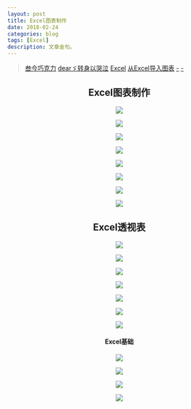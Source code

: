 ```yaml
---
layout: post
title: Excel图表制作
date: 2018-02-24
categories: blog
tags: [Excel]
description: 文章金句。
---
```


> [叁今巧克力](https://space.bilibili.com/50737143#/video?tid=0&page=1&keyword=&order=pubdate) [dearゞ转身以哭泣](http://i.youku.com/i/UMzMxNDUxMTkwNA==/videos?q=Excel%E5%9B%BE%E8%A1%A8%E5%88%B6%E4%BD%9C%E6%94%BB%E7%95%A5) [Excel](https://www.bilibili.com/video/av3174334/#page=3)  [从Excel导入图表](https://www.bilibili.com/video/av9916032/?from=search&seid=9966965659190298168)  [-](http://v.qq.com/vplus/63183663bf32219fea1d320834d87bff)  [-](http://www.bxb2b.com/computer/124808.html)

<center>
    <h2>Excel图表制作</h2>
    <p><img src="http://wx4.sinaimg.cn/large/005IPc5ngy1foro0fb90jj30d30e3djh.jpg" align="center"></p>
    <p><img src="http://wx3.sinaimg.cn/large/005IPc5ngy1forock46yrj30e407wgqj.jpg" align="center"></p>
    <p><img src="http://wx4.sinaimg.cn/large/005IPc5ngy1forul4qoazj30hw08640y.jpg" align="center"></p>
    <p><img src="http://wx1.sinaimg.cn/large/005IPc5ngy1fors46e2fcj30pe0g978o.jpg" align="center"></p>
    <p><img src="http://wx4.sinaimg.cn/large/005IPc5ngy1fors45c19qj311p0k9wjb.jpg" align="center"></p>
    <p><img src="http://wx2.sinaimg.cn/mw690/005IPc5ngy1fosje16h0uj30gh06t0vp.jpg" align="center"></p>
    <p><img src="http://wx1.sinaimg.cn/large/005IPc5ngy1forw2zjpf2j30d70780uu.jpg" align="center"></p>
    <p><img src="http://wx1.sinaimg.cn/large/005IPc5ngy1forwhlik8dj30n30bbacx.jpg" align="center"></p>
</center>

<p>
</p>

<center>
    <h2>Excel透视表</h2>
    <p><img src="http://wx3.sinaimg.cn/large/005IPc5ngy1fosn8tone4j304704et9g.jpg" align="center"></p>
    <p><img src="http://wx1.sinaimg.cn/mw690/005IPc5ngy1fosor9506ij30bf0fhjvc.jpg" align="center"></p>
    <p><img src="http://wx2.sinaimg.cn/large/005IPc5ngy1fosoc7qsz6j30nu0bpgo2.jpg" align="center"></p>
    <p><img src="http://wx1.sinaimg.cn/large/005IPc5ngy1fosolx60rbj30rt0ardpu.jpg" align="center"></p>
    <p><img src="http://wx2.sinaimg.cn/mw690/005IPc5ngy1fospvvwf2ij30dn0by429.jpg" align="center"></p>
    <p><img src="http://wx3.sinaimg.cn/large/005IPc5ngy1fosqj8165jj30j70avafj.jpg" align="center"></p>
    <p><img src="http://wx1.sinaimg.cn/large/005IPc5ngy1fosr24r365j30ue0cjaia.jpg" align="center"></p>
</center>

<p>
</p>

<center>
    <h4>Excel基础</h4>
    <p><img src="http://wx2.sinaimg.cn/large/005IPc5ngy1forx5cwug9j30k908kwfe.jpg" align="center"></p>
    <p><img src="http://wx2.sinaimg.cn/mw690/005IPc5ngy1fosm0jay9lj30ag08twf9.jpg" align="center"></p>
    <p><img src="http://wx1.sinaimg.cn/large/005IPc5ngy1fospd9lomgj30px0bwtcn.jpg" align="center"></p>
    <p><img src="http://wx2.sinaimg.cn/mw690/005IPc5ngy1fospq364kxj308p0383yx.jpg" align="center"></p>
</center>
